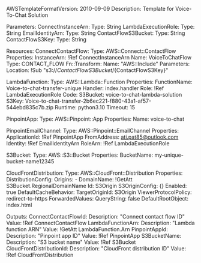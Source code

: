 AWSTemplateFormatVersion: 2010-09-09
Description: Template for Voice-To-Chat Solution

Parameters:
  ConnectInstanceArn:
    Type: String
  LambdaExecutionRole:
    Type: String
  EmailIdentityArn:
    Type: String
  ContactFlowS3Bucket:
    Type: String
  ContactFlowS3Key:
    Type: String

Resources:
  ConnectContactFlow:
    Type: AWS::Connect::ContactFlow
    Properties:
      InstanceArn: !Ref ConnectInstanceArn
      Name: VoiceToChatFlow
      Type: CONTACT_FLOW
      Fn::Transform:
        Name: "AWS::Include"
        Parameters:
          Location: !Sub "s3://${ContactFlowS3Bucket}/${ContactFlowS3Key}"

  LambdaFunction:
    Type: AWS::Lambda::Function
    Properties:
      FunctionName: Voice-to-chat-transfer-unique
      Handler: index.handler
      Role: !Ref LambdaExecutionRole
      Code:
        S3Bucket: voice-to-chat-lambda-solution
        S3Key: Voice-to-chat-transfer-2b6ec221-f880-43a1-af57-544ebd835c7b.zip
      Runtime: python3.10
      Timeout: 15

  PinpointApp:
    Type: AWS::Pinpoint::App
    Properties:
      Name: voice-to-chat

  PinpointEmailChannel:
    Type: AWS::Pinpoint::EmailChannel
    Properties:
      ApplicationId: !Ref PinpointApp
      FromAddress: ati.pat85@outlook.com
      Identity: !Ref EmailIdentityArn
      RoleArn: !Ref LambdaExecutionRole

  S3Bucket:
    Type: AWS::S3::Bucket
    Properties:
      BucketName: my-unique-bucket-name12345

  CloudFrontDistribution:
    Type: AWS::CloudFront::Distribution
    Properties:
      DistributionConfig:
        Origins:
          - DomainName: !GetAtt S3Bucket.RegionalDomainName
            Id: S3Origin
            S3OriginConfig: {}
        Enabled: true
        DefaultCacheBehavior:
          TargetOriginId: S3Origin
          ViewerProtocolPolicy: redirect-to-https
          ForwardedValues:
            QueryString: false
        DefaultRootObject: index.html

Outputs:
  ConnectContactFlowId:
    Description: "Connect contact flow ID"
    Value: !Ref ConnectContactFlow
  LambdaFunctionArn:
    Description: "Lambda function ARN"
    Value: !GetAtt LambdaFunction.Arn
  PinpointAppId:
    Description: "Pinpoint app ID"
    Value: !Ref PinpointApp
  S3BucketName:
    Description: "S3 bucket name"
    Value: !Ref S3Bucket
  CloudFrontDistributionId:
    Description: "CloudFront distribution ID"
    Value: !Ref CloudFrontDistribution
